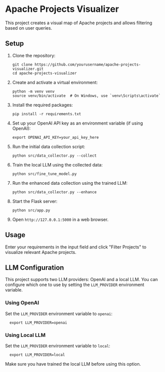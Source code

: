 # Apache Projects Visualizer

This project creates a visual map of Apache projects and allows filtering based on user queries.

## Setup

1. Clone the repository:
   ```
   git clone https://github.com/yourusername/apache-projects-visualizer.git
   cd apache-projects-visualizer
   ```

2. Create and activate a virtual environment:
   ```
   python -m venv venv
   source venv/bin/activate  # On Windows, use `venv\Scripts\activate`
   ```

3. Install the required packages:
   ```
   pip install -r requirements.txt
   ```

4. Set up your OpenAI API key as an environment variable (if using OpenAI):
   ```
   export OPENAI_API_KEY=your_api_key_here
   ```

5. Run the initial data collection script:
   ```
   python src/data_collector.py --collect
   ```

6. Train the local LLM using the collected data:
   ```
   python src/fine_tune_model.py
   ```

7. Run the enhanced data collection using the trained LLM:
   ```
   python src/data_collector.py --enhance
   ```

8. Start the Flask server:
   ```
   python src/app.py
   ```

9. Open `http://127.0.0.1:5000` in a web browser.

## Usage

Enter your requirements in the input field and click "Filter Projects" to visualize relevant Apache projects.

## LLM Configuration

This project supports two LLM providers: OpenAI and a local LLM. You can configure which one to use by setting the `LLM_PROVIDER` environment variable.

### Using OpenAI

Set the `LLM_PROVIDER` environment variable to `openai`:

      export LLM_PROVIDER=openai

### Using Local LLM

Set the `LLM_PROVIDER` environment variable to `local`:

      export LLM_PROVIDER=local

Make sure you have trained the local LLM before using this option.